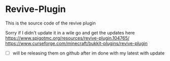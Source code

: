 # Revive-Plugin
 This is the source code of the revive plugin

Sorry if I didn't update it in a wile go and get the updates here 
https://www.spigotmc.org/resources/revive-plugin.104765/
https://www.curseforge.com/minecraft/bukkit-plugins/revive-plugin

- [ ] will be releasing them on github after im done with my latest with update
